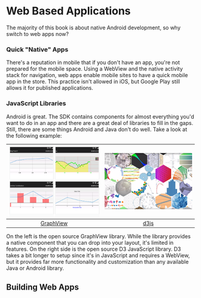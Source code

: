 # Web Based Applications

The majority of this book is about native Android development, so why switch to web apps now?


### Quick "Native" Apps

There's a reputation in mobile that if you don't have an app, you're not prepared for the mobile space. Using a WebView and the native activity stack for navigation, web apps enable mobile sites to have a quick mobile app in the store.  This practice isn't allowed in iOS, but Google Play still allows it for published applications.

### JavaScript Libraries

Android is great.  The SDK contains components for almost everything you'd want to do in an app and there are a great deal of libraries to fill in the gaps.  Still, there are some things Android and Java don't do well.  Take a look at the following example:

| ![GraphView](GraphView.png) | ![d3js](d3js.png) |
| -- | -- |
| <center> [GraphView](http://www.android-graphview.org/) | <center>[d3js](https://d3js.org/) |

On the left is the open source GraphView library. While the library provides a native component that you can drop into your layout, it's limited in features.  On the right side is the open source D3 JavaScript library. D3 takes a bit longer to setup since it's in JavaScript and requires a WebView, but it provides far more functionality and customization than any available Java or Android library.


## Building Web Apps

